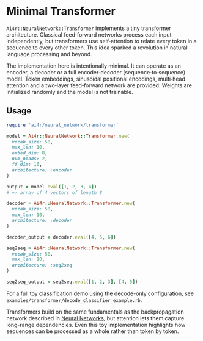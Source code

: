 # Minimal Transformer

`Ai4r::NeuralNetwork::Transformer` implements a tiny transformer architecture. Classical feed‑forward networks process each input independently, but transformers use self‑attention to relate every token in a sequence to every other token. This idea sparked a revolution in natural language processing and beyond.

The implementation here is intentionally minimal. It can operate as an encoder, a decoder or a full encoder‑decoder (sequence‑to‑sequence) model. Token embeddings, sinusoidal positional encodings, multi‑head attention and a two‑layer feed‑forward network are provided. Weights are initialized randomly and the model is not trainable.

## Usage

```ruby
require 'ai4r/neural_network/transformer'

model = Ai4r::NeuralNetwork::Transformer.new(
  vocab_size: 50,
  max_len: 10,
  embed_dim: 8,
  num_heads: 2,
  ff_dim: 16,
  architecture: :encoder
)

output = model.eval([1, 2, 3, 4])
# => array of 4 vectors of length 8

decoder = Ai4r::NeuralNetwork::Transformer.new(
  vocab_size: 50,
  max_len: 10,
  architecture: :decoder
)

decoder_output = decoder.eval([4, 5, 6])

seq2seq = Ai4r::NeuralNetwork::Transformer.new(
  vocab_size: 50,
  max_len: 10,
  architecture: :seq2seq
)

seq2seq_output = seq2seq.eval([1, 2, 3], [4, 5])
```

For a full toy classification demo using the decode-only configuration, see `examples/transformer/decode_classifier_example.rb`.

Transformers build on the same fundamentals as the backpropagation network described in [Neural Networks](neural_networks.md), but attention lets them capture long-range dependencies. Even this toy implementation highlights how sequences can be processed as a whole rather than token by token.
